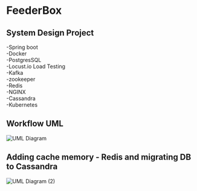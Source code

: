 # FeederBox
## System Design Project


-Spring boot  
-Docker  
-PostgresSQL  
-Locust.io Load Testing  
-Kafka  
-zookeeper   
-Redis  
-NGINX  
-Cassandra  
-Kubernetes




## Workflow UML
![UML Diagram](https://user-images.githubusercontent.com/57593714/201073946-35809853-b9bd-45a6-a7b0-0e90723c4aaa.jpg)


## Adding cache memory - Redis and migrating DB to Cassandra


![UML Diagram (2)](https://user-images.githubusercontent.com/57593714/201074472-e3d44f93-2b09-4cf6-a850-5127507247f6.jpg)
